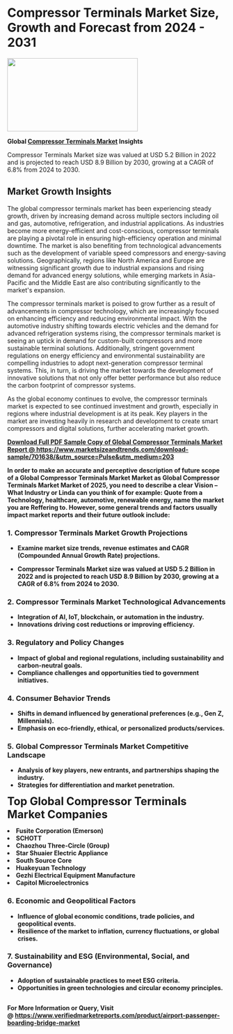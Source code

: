 <H1>Compressor Terminals Market Size, Growth and Forecast from 2024 - 2031</H1><img class="aligncenter size-medium wp-image-584254" src="https://thirdeyenews.in/wp-content/uploads/2024/09/Global-Market-Research-300x168.jpeg" alt="" width="300" height="168" /><p><strong>Global&nbsp;<a href="https://www.marketsizeandtrends.com/download-sample/701638/&amp;utm_source=Pulse&amp;utm_medium=203">Compressor Terminals Market</a> Insights</strong></p><p>Compressor Terminals Market size was valued at USD 5.2 Billion in 2022 and is projected to reach USD 8.9 Billion by 2030, growing at a CAGR of 6.8% from 2024 to 2030.</p><p><h2>Market Growth Insights</h2> <p>The global compressor terminals market has been experiencing steady growth, driven by increasing demand across multiple sectors including oil and gas, automotive, refrigeration, and industrial applications. As industries become more energy-efficient and cost-conscious, compressor terminals are playing a pivotal role in ensuring high-efficiency operation and minimal downtime. The market is also benefiting from technological advancements such as the development of variable speed compressors and energy-saving solutions. Geographically, regions like North America and Europe are witnessing significant growth due to industrial expansions and rising demand for advanced energy solutions, while emerging markets in Asia-Pacific and the Middle East are also contributing significantly to the market's expansion.</p> <p><strong><a href="download_sample_link"></a></strong></p> <p>The compressor terminals market is poised to grow further as a result of advancements in compressor technology, which are increasingly focused on enhancing efficiency and reducing environmental impact. With the automotive industry shifting towards electric vehicles and the demand for advanced refrigeration systems rising, the compressor terminals market is seeing an uptick in demand for custom-built compressors and more sustainable terminal solutions. Additionally, stringent government regulations on energy efficiency and environmental sustainability are compelling industries to adopt next-generation compressor terminal systems. This, in turn, is driving the market towards the development of innovative solutions that not only offer better performance but also reduce the carbon footprint of compressor systems.</p> <p>As the global economy continues to evolve, the compressor terminals market is expected to see continued investment and growth, especially in regions where industrial development is at its peak. Key players in the market are investing heavily in research and development to create smart compressors and digital solutions, further accelerating market growth.</p> <p><strong><a href="get_more_link"></p><p><span class=""><strong>Download Full PDF Sample Copy of Global Compressor Terminals Market Report</strong> @ <a href="https://www.marketsizeandtrends.com/download-sample/701638/&amp;utm_source=Pulse&amp;utm_medium=203" target="_blank">https://www.marketsizeandtrends.com/download-sample/701638/&amp;utm_source=Pulse&amp;utm_medium=203</a></span></p><p>In order to make an accurate and perceptive description of future scope of a Global&nbsp;Compressor Terminals Market Market as Global&nbsp;Compressor Terminals Market Market of 2025, you need to describe a clear Vision &ndash; What Industry or Linda can you think of for example: Quote from a Technology, healthcare, automotive, renewable energy, name the market you are Reffering to. However, some general trends and factors usually impact market reports and their future outlook include:</p><h3>1.&nbsp;<strong>Compressor Terminals Market Growth Projections</strong></h3><ul><li>Examine market size trends, revenue estimates and CAGR (Compounded Annual Growth Rate) projections.</li><li><p>Compressor Terminals Market size was valued at USD 5.2 Billion in 2022 and is projected to reach USD 8.9 Billion by 2030, growing at a CAGR of 6.8% from 2024 to 2030.</p></li></ul><h3>2.&nbsp;<strong>Compressor Terminals Market Technological Advancements</strong></h3><ul><li>Integration of AI, IoT, blockchain, or automation in the industry.</li><li>Innovations driving cost reductions or improving efficiency.</li></ul><h3>3.&nbsp;<strong>Regulatory and Policy Changes</strong></h3><ul><li>Impact of global and regional regulations, including sustainability and carbon-neutral goals.</li><li>Compliance challenges and opportunities tied to government initiatives.</li></ul><h3>4.&nbsp;<strong>Consumer Behavior Trends</strong></h3><ul><li>Shifts in demand influenced by generational preferences (e.g., Gen Z, Millennials).</li><li>Emphasis on eco-friendly, ethical, or personalized products/services.</li></ul><h3>5.&nbsp;<strong>Global Compressor Terminals Market Competitive Landscape</strong></h3><ul><li>Analysis of key players, new entrants, and partnerships shaping the industry.</li><li>Strategies for differentiation and market penetration.</li></ul><p data-pm-slice="1 1 []"><span style="color: inherit; font-family: inherit; font-size: 25px;">Top Global Compressor Terminals Market Companies</span></p><div class="" data-test-id=""><p><li>Fusite Corporation (Emerson)</li><li> SCHOTT</li><li> Chaozhou Three-Circle (Group)</li><li> Star Shuaier Electric Appliance</li><li> South Source Core</li><li> Huakeyuan Technology</li><li> Gezhi Electrical Equipment Manufacture</li><li> Capitol Microelectronics</li></p></div><h3>6.&nbsp;<strong>Economic and Geopolitical Factors</strong></h3><ul><li>Influence of global economic conditions, trade policies, and geopolitical events.</li><li>Resilience of the market to inflation, currency fluctuations, or global crises.</li></ul><h3>7.&nbsp;<strong>Sustainability and ESG (Environmental, Social, and Governance)</strong></h3><ul><li>Adoption of sustainable practices to meet ESG criteria.</li><li>Opportunities in green technologies and circular economy principles.</li></ul><h2><strong style="font-size: 14px;">For More Information or Query, Visit @&nbsp;</strong><a style="background-color: #ffffff; font-size: 14px;" href="https://www.marketsizeandtrends.com/report/compressor-terminals-market/" target="_blank">https://www.verifiedmarketreports.com/product/airport-passenger-boarding-bridge-market</a></h2>
